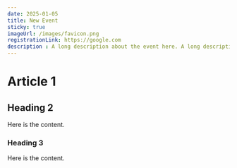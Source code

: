 ```yaml
---
date: 2025-01-05
title: New Event
sticky: true
imageUrl: /images/favicon.png
registrationLink: https://google.com
description : A long description about the event here. A long description about the event here. A long description about the event here.
---
```


# Article 1

## Heading 2

Here is the content.

### Heading 3

Here is the content.
